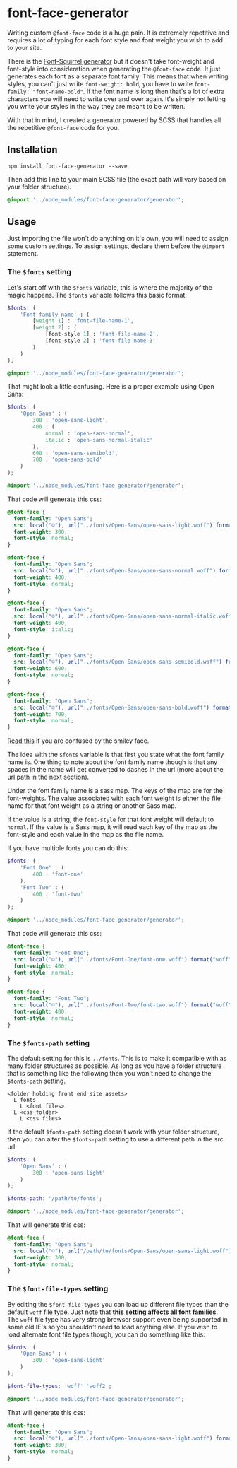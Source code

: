 # font-face-generator

Writing custom `@font-face` code is a huge pain. It is extremely repetitive and requires a lot of typing for each font style and font weight you wish to add to your site.

There is the [Font-Squirrel generator](https://www.fontsquirrel.com/tools/webfont-generator) but it doesn't take font-weight and font-style into consideration when generating the `@font-face` code. It just generates each font as a separate font family. This means that when writing styles, you can't just write `font-weight: bold`, you have to write `font-family: "font-name-bold"`. If the font name is long then that's a lot of extra characters you will need to write over and over again. It's simply not letting you write your styles in the way they are meant to be written.

With that in mind, I created a generator powered by SCSS that handles all the repetitive `@font-face` code for you.

## Installation

```````
npm install font-face-generator --save
```````

Then add this line to your main SCSS file (the exact path will vary based on your folder structure).

```````scss
@import '../node_modules/font-face-generator/generator';
```````

## Usage

Just importing the file won't do anything on it's own, you will need to assign some custom settings. To assign settings, declare them before the `@import` statement.

### The `$fonts` setting

Let's start off with the `$fonts` variable, this is where the majority of the magic happens. The `$fonts` variable follows this basic format:

````````````scss
$fonts: (
    'Font family name' : (
        [weight 1] : 'font-file-name-1',
        [weight 2] : (
            [font-style 1] : 'font-file-name-2',
            [font-style 2] : 'font-file-name-3'
        )
    )
);

@import '../node_modules/font-face-generator/generator';
````````````

That might look a little confusing. Here is a proper example using Open Sans:

````````````scss
$fonts: (
    'Open Sans' : (
        300 : 'open-sans-light',
        400 : (
            normal : 'open-sans-normal',
            italic : 'open-sans-normal-italic'
        ),
        600 : 'open-sans-semibold',
        700 : 'open-sans-bold'
    )
);

@import '../node_modules/font-face-generator/generator';
````````````

That code will generate this css:

``````css
@font-face {
  font-family: "Open Sans";
  src: local("☺"), url("../fonts/Open-Sans/open-sans-light.woff") format("woff");
  font-weight: 300;
  font-style: normal;
}

@font-face {
  font-family: "Open Sans";
  src: local("☺"), url("../fonts/Open-Sans/open-sans-normal.woff") format("woff");
  font-weight: 400;
  font-style: normal;
}

@font-face {
  font-family: "Open Sans";
  src: local("☺"), url("../fonts/Open-Sans/open-sans-normal-italic.woff") format("woff");
  font-weight: 400;
  font-style: italic;
}

@font-face {
  font-family: "Open Sans";
  src: local("☺"), url("../fonts/Open-Sans/open-sans-semibold.woff") format("woff");
  font-weight: 600;
  font-style: normal;
}

@font-face {
  font-family: "Open Sans";
  src: local("☺"), url("../fonts/Open-Sans/open-sans-bold.woff") format("woff");
  font-weight: 700;
  font-style: normal;
}
``````

[Read this](https://www.paulirish.com/2010/font-face-gotchas/#smiley) if you are confused by the smiley face.

The idea with the `$fonts` variable is that first you state what the font family name is. One thing to note about the font family name though is that any spaces in the name will get converted to dashes in the url (more about the url path in the next section).

Under the font family name is a sass map. The keys of the map are for the font-weights. The value associated with each font weight is either the file name for that font weight as a string or another Sass map.

If the value is a string, the `font-style` for that font weight will default to `normal`. If the value is a Sass map, it will read each key of the map as the font-style and each value in the map as the file name.

If you have multiple fonts you can do this:

````````````scss
$fonts: (
    'Font One' : (
        400 : 'font-one'
    ),
    'Font Two' : (
        400 : 'font-two'
    )
);

@import '../node_modules/font-face-generator/generator';
````````````

That code will generate this css:

```````````css
@font-face {
  font-family: "Font One";
  src: local("☺"), url("../fonts/Font-One/font-one.woff") format("woff");
  font-weight: 400;
  font-style: normal;
}

@font-face {
  font-family: "Font Two";
  src: local("☺"), url("../fonts/Font-Two/font-two.woff") format("woff");
  font-weight: 400;
  font-style: normal;
}
```````````


### The `$fonts-path` setting

The default setting for this is `../fonts`. This is to make it compatible with as many folder structures as possible. As long as you have a folder structure that is something like the following then you won't need to change the `$fonts-path` setting.

`````
<folder holding front end site assets>
  L fonts
    L <font files>
  L <css folder>
    L <css files>
`````

If the default `$fonts-path` setting doesn't work with your folder structure, then you can alter the `$fonts-path` setting to use a different path in the src url.

````````````scss
$fonts: (
    'Open Sans' : (
        300 : 'open-sans-light'
    )
);

$fonts-path: '/path/to/fonts';

@import '../node_modules/font-face-generator/generator';
````````````

That will generate this css:

``````````css
@font-face {
  font-family: "Open Sans";
  src: local("☺"), url("/path/to/fonts/Open-Sans/open-sans-light.woff") format("woff");
  font-weight: 300;
  font-style: normal;
}
``````````

### The `$font-file-types` setting

By editing the `$font-file-types` you can load up different file types than the default `woff` file type. Just note that **this setting affects all font families**. The `woff` file type has very strong browser support even being supported in some old IE's so you shouldn't need to load anything else. If you wish to load alternate font file types though, you can do something like this:

````````````scss
$fonts: (
    'Open Sans' : (
        300 : 'open-sans-light'
    )
);

$font-file-types: 'woff' 'woff2';

@import '../node_modules/font-face-generator/generator';
````````````

That will generate this css:

``````````css
@font-face {
  font-family: "Open Sans";
  src: local("☺"), url("../fonts/Open-Sans/open-sans-light.woff") format("woff"), url("../fonts/Open-Sans/open-sans-light.woff2") format("woff2");
  font-weight: 300;
  font-style: normal;
}
``````````
